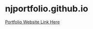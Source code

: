 # njportfolio.github.io
[Portfolio Website Link Here](https://neeraj09jaiswal.github.io/njportfolio.github.io/)
